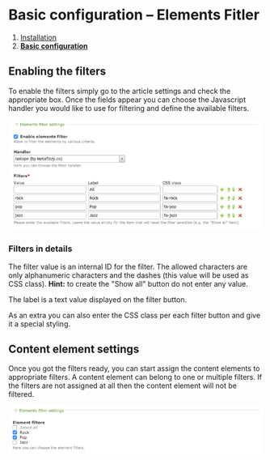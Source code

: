 # Basic configuration – Elements Fitler

1. [Installation](01-installation.md)
2. [**Basic configuration**](02-basics.md)


## Enabling the filters

To enable the filters simply go to the article settings and check the appropriate box. Once the fields
appear you can choose the Javascript handler you would like to use for filtering and define the
available filters.

![](images/preview.png)

### Filters in details

The filter value is an internal ID for the filter. The allowed characters are only alphanumeric characters
and the dashes (this value will be used as CSS class). **Hint:** to create the "Show all" button do not
enter any value.

The label is a text value displayed on the filter button.

As an extra you can also enter the CSS class per each filter button and give it a special styling.


## Content element settings

Once you got the filters ready, you can start assign the content elements to appropriate filters.
A content element can belong to one or multiple filters. If the filters are not assigned at all
then the content element will not be filtered. 

![](images/element.png)
